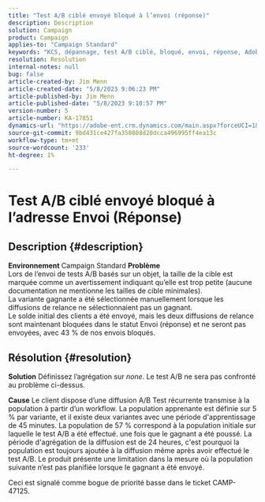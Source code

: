 ```yaml
---
title: "Test A/B ciblé envoyé bloqué à l’envoi (réponse)"
description: Description
solution: Campaign
product: Campaign
applies-to: "Campaign Standard"
keywords: "KCS, dépannage, test A/B ciblé, bloqué, envoi, réponse, Adobe Campaign Standard, ACS"
resolution: Resolution
internal-notes: null
bug: false
article-created-by: Jim Menn
article-created-date: "5/8/2023 9:06:23 PM"
article-published-by: Jim Menn
article-published-date: "5/8/2023 9:10:57 PM"
version-number: 5
article-number: KA-17851
dynamics-url: "https://adobe-ent.crm.dynamics.com/main.aspx?forceUCI=1&pagetype=entityrecord&etn=knowledgearticle&id=3d75442a-e4ed-ed11-8849-6045bd006c82"
source-git-commit: 9bd431ce427fa350808d20dcca496995ff4ea13c
workflow-type: tm+mt
source-wordcount: '233'
ht-degree: 1%

---
```


# Test A/B ciblé envoyé bloqué à l’adresse Envoi (Réponse)

## Description {#description}


<b>Environnement</b>
Campaign Standard
<b>Problème</b>
<br>Lors de l’envoi de tests A/B basés sur un objet, la taille de la cible est marquée comme un avertissement indiquant qu’elle est trop petite (aucune documentation ne mentionne les tailles de cible minimales).
<br>La variante gagnante a été sélectionnée manuellement lorsque les diffusions de relance ne sélectionnaient pas un gagnant.
<br>Le solde initial des clients a été envoyé, mais les deux diffusions de relance sont maintenant bloquées dans le statut Envoi (réponse) et ne seront pas envoyées, avec 43 % de nos envois bloqués.

## Résolution {#resolution}


<b>Solution</b>
Définissez l’agrégation sur *none*.
Le test A/B ne sera pas confronté au problème ci-dessus.

<b>Cause</b>
Le client dispose d’une diffusion A/B Test récurrente transmise à la population à partir d’un workflow.
La population apprenante est définie sur 5 % par variante, et il existe deux variantes avec une période d&#39;apprentissage de 45 minutes.
La population de 57 % correspond à la population initiale sur laquelle le test A/B a été effectué. une fois que le gagnant a été poussé.
La période d&#39;agrégation de la diffusion est de 24 heures, c&#39;est pourquoi la population est toujours ajoutée à la diffusion même après avoir effectué le test A/B.
Le produit présente une limitation dans la mesure où la population suivante n’est pas planifiée lorsque le gagnant a été envoyé.

Ceci est signalé comme bogue de priorité basse dans le ticket CAMP-47125.
